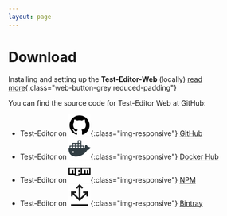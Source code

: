 ```yaml
---
layout: page
---
```


# Download

Installing and setting up the **Test-Editor-Web** (locally) [read more](/te_markdown/local-setup){:class="web-button-grey reduced-padding"}

You can find the source code for Test-Editor Web at GitHub:
*  Test-Editor on ![GitHub](/images/github_icon.svg?sanitize=true){:class="img-responsive"} [GitHub ][test-editor-organization]
*  Test-Editor on ![DockerHub](/images/docker.svg?sanitize=true){:class="img-responsive"} [Docker Hub](https://hub.docker.com/u/testeditor/) 
* Test-Editor on ![NPM](/images/npm.svg?sanitize=true){:class="img-responsive"} [NPM](https://www.npmjs.com/search?q=keywords:test-editor)  
*   Test-Editor on ![Bintray](/images/bintray-logo.svg?sanitize=true){:class="img-responsive"} [Bintray](https://bintray.com/test-editor) 

[Test-Editor-Organization]: https://github.com/test-editor

